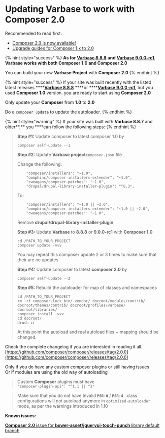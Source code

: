 # Updating Varbase to work with Composer 2.0

Recommended to read first:

* [Composer 2.0 is now available!](https://blog.packagist.com/composer-2-0-is-now-available/)
* [Upgrade guides for Composer 1.x to 2.0](https://github.com/composer/composer/blob/2.0.0/UPGRADE-2.0.md)

{% hint style="success" %}
**As for** [**Varbase 8.8.8**](https://www.drupal.org/project/varbase/releases/8.x-8.8) **and** [**Varbase 9.0.0-rc1**](https://www.drupal.org/project/varbase/releases/9.0.0-rc1)**, Varbase works with both Composer 1.0 and Composer 2.0** 

You can build your new **Varbase Project** with **Composer 2.0**
{% endhint %}

{% hint style="success" %}
If your site was built recently with the listed latest releases ****[**Varbase 8.8.8**](https://www.drupal.org/project/varbase/releases/8.x-8.8) ****or ****[**Varbase 9.0.0-rc1**](https://www.drupal.org/project/varbase/releases/9.0.0-rc1), but you used **Composer 1.0** version. you are ready to start using **Composer 2.0**

Only update your **Composer** from **1.0** to **2.0**

Do a `composer update`  to update the autoloader.
{% endhint %}

{% hint style="warning" %}
If your site was built with **Varbase 8.8.7** and older**,** you ****can follow the following steps:
{% endhint %}

> **Step \#1:** Update composer to latest composer 1.0 by
>
> ```text
> composer self-update --1
> ```
>
> **Step \#2:** Update **Varbase project**`composer.josn` file
>
> Change the following:
>
> ```text
>     "composer/installers": "~1.0",
>     "oomphinc/composer-installers-extender": "~1.0",
>     "cweagans/composer-patches": "~1.0",
>     "drupal/drupal-library-installer-plugin": "^0.3",
> ```
>
> To:
>
> ```text
>     "composer/installers": "~1.0 || ~2.0",
>     "oomphinc/composer-installers-extender": "~1.0 || ~2.0",
>     "cweagans/composer-patches": "~1.0",
> ```
>
> Remove **drupal/drupal-library-installer-plugin**
>
> **Step \#3:** Update **Varbase** to **8.8.8**  or **9.0.0-rc1** with **Composer 1.0**
>
> ```text
> cd /PATH_TO_YOUR_PROJECT
> composer update -vvv
> ```
>
> You may repeat this composer update 2 or 3 times to make sure that their are no updates
>
> **Step \#4:** Update composer to latest **composer 2.0** by
>
> ```text
> composer self-update --2
> ```
>
> **Step \#5:** Rebuild the autoloader for map of classes and namespaces
>
> ```text
> cd /PATH_TO_YOUR_PROJECT
> rm -rf composer.lock bin/ vendor/ docroot/modules/contrib/ docroot/themes/contrib/ docroot/profiles/varbase/ docroot/libraries/
> composer install -vvv
> cd docroot/
> drush cr
> ```
>
> At this point the autoload and real autoload files + mapping should be changed.

Check the complete changelog if you are interested in reading it all.  
[https://github.com/composer/composer/releases/tag/2.0.0](https://github.com/composer/composer/releases/tag/2.0.0)

Only if you do have any custom composer plugins or still having issues  
Or if modules are using the old way of autoloading

> Custom **Composer** plugins must have  
> `"composer-plugin-api": "^1.1 || ^2"`

> Make sure that you do not have Invalid **`PSR-0`** / **`PSR-4`** . class configurations will not autoload anymore in `optimized-autoloader` mode, as per the warnings introduced in 1.10

**Known issues:**

[**Composer 2.0** issue for **bower-asset/jqueryui-touch-punch** library default branch](https://www.drupal.org/project/varbase/issues/3190703)

